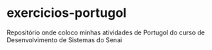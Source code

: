 # exercicios-portugol
Repositório onde coloco minhas atividades de Portugol do curso de Desenvolvimento de Sistemas do Senai
